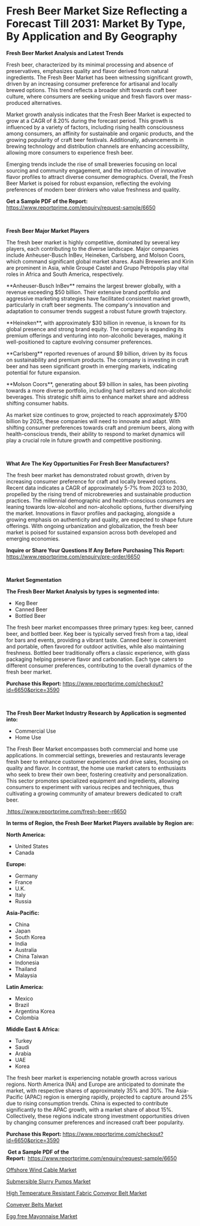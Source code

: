 <p><h1>Fresh Beer Market Size Reflecting a Forecast Till 2031: Market By Type, By Application and By Geography</h1></p><p><strong>Fresh Beer Market Analysis and Latest Trends</strong></p>
<p><p>Fresh beer, characterized by its minimal processing and absence of preservatives, emphasizes quality and flavor derived from natural ingredients. The Fresh Beer Market has been witnessing significant growth, driven by an increasing consumer preference for artisanal and locally brewed options. This trend reflects a broader shift towards craft beer culture, where consumers are seeking unique and fresh flavors over mass-produced alternatives.</p><p>Market growth analysis indicates that the Fresh Beer Market is expected to grow at a CAGR of 8.20% during the forecast period. This growth is influenced by a variety of factors, including rising health consciousness among consumers, an affinity for sustainable and organic products, and the growing popularity of craft beer festivals. Additionally, advancements in brewing technology and distribution channels are enhancing accessibility, allowing more consumers to experience fresh beer.</p><p>Emerging trends include the rise of small breweries focusing on local sourcing and community engagement, and the introduction of innovative flavor profiles to attract diverse consumer demographics. Overall, the Fresh Beer Market is poised for robust expansion, reflecting the evolving preferences of modern beer drinkers who value freshness and quality.</p></p>
<p><strong>Get a Sample PDF of the Report:&nbsp;</strong> <a href="https://www.reportprime.com/enquiry/request-sample/6650">https://www.reportprime.com/enquiry/request-sample/6650</a></p>
<p>&nbsp;</p>
<p><strong>Fresh Beer Major Market Players</strong></p>
<p><p>The fresh beer market is highly competitive, dominated by several key players, each contributing to the diverse landscape. Major companies include Anheuser-Busch InBev, Heineken, Carlsberg, and Molson Coors, which command significant global market shares. Asahi Breweries and Kirin are prominent in Asia, while Groupé Castel and Grupo Petrópolis play vital roles in Africa and South America, respectively.</p><p>**Anheuser-Busch InBev** remains the largest brewer globally, with a revenue exceeding $50 billion. Their extensive brand portfolio and aggressive marketing strategies have facilitated consistent market growth, particularly in craft beer segments. The company's innovation and adaptation to consumer trends suggest a robust future growth trajectory.</p><p>**Heineken**, with approximately $30 billion in revenue, is known for its global presence and strong brand equity. The company is expanding its premium offerings and venturing into non-alcoholic beverages, making it well-positioned to capture evolving consumer preferences.</p><p>**Carlsberg** reported revenues of around $9 billion, driven by its focus on sustainability and premium products. The company is investing in craft beer and has seen significant growth in emerging markets, indicating potential for future expansion.</p><p>**Molson Coors**, generating about $9 billion in sales, has been pivoting towards a more diverse portfolio, including hard seltzers and non-alcoholic beverages. This strategic shift aims to enhance market share and address shifting consumer habits.</p><p>As market size continues to grow, projected to reach approximately $700 billion by 2025, these companies will need to innovate and adapt. With shifting consumer preferences towards craft and premium beers, along with health-conscious trends, their ability to respond to market dynamics will play a crucial role in future growth and competitive positioning.</p></p>
<p>&nbsp;</p>
<p><strong>What Are The Key Opportunities For Fresh Beer Manufacturers?</strong></p>
<p><p>The fresh beer market has demonstrated robust growth, driven by increasing consumer preference for craft and locally brewed options. Recent data indicates a CAGR of approximately 5-7% from 2023 to 2030, propelled by the rising trend of microbreweries and sustainable production practices. The millennial demographic and health-conscious consumers are leaning towards low-alcohol and non-alcoholic options, further diversifying the market. Innovations in flavor profiles and packaging, alongside a growing emphasis on authenticity and quality, are expected to shape future offerings. With ongoing urbanization and globalization, the fresh beer market is poised for sustained expansion across both developed and emerging economies.</p></p>
<p><strong>Inquire or Share Your Questions If Any Before Purchasing This Report:</strong> <a href="https://www.reportprime.com/enquiry/pre-order/6650">https://www.reportprime.com/enquiry/pre-order/6650</a></p>
<p>&nbsp;</p>
<p><strong>Market Segmentation</strong></p>
<p><strong>The Fresh Beer Market Analysis by types is segmented into:</strong></p>
<p><ul><li>Keg Beer</li><li>Canned Beer</li><li>Bottled Beer</li></ul></p>
<p><p>The fresh beer market encompasses three primary types: keg beer, canned beer, and bottled beer. Keg beer is typically served fresh from a tap, ideal for bars and events, providing a vibrant taste. Canned beer is convenient and portable, often favored for outdoor activities, while also maintaining freshness. Bottled beer traditionally offers a classic experience, with glass packaging helping preserve flavor and carbonation. Each type caters to different consumer preferences, contributing to the overall dynamics of the fresh beer market.</p></p>
<p><strong>Purchase this Report:&nbsp;</strong><a href="https://www.reportprime.com/checkout?id=6650&price=3590">https://www.reportprime.com/checkout?id=6650&price=3590</a></p>
<p>&nbsp;</p>
<p><strong>The Fresh Beer Market Industry Research by Application is segmented into:</strong></p>
<p><ul><li>Commercial Use</li><li>Home Use</li></ul></p>
<p><p>The Fresh Beer Market encompasses both commercial and home use applications. In commercial settings, breweries and restaurants leverage fresh beer to enhance customer experiences and drive sales, focusing on quality and flavor. In contrast, the home use market caters to enthusiasts who seek to brew their own beer, fostering creativity and personalization. This sector promotes specialized equipment and ingredients, allowing consumers to experiment with various recipes and techniques, thus cultivating a growing community of amateur brewers dedicated to craft beer.</p></p>
<p><a href="https://www.reportprime.com/fresh-beer-r6650">&nbsp;https://www.reportprime.com/fresh-beer-r6650</a></p>
<p><strong>In terms of Region, the Fresh Beer Market Players available by Region are:</strong></p>
<p>
    <p> <strong> North America: </strong>
        <ul>
            <li>United States</li>
            <li>Canada</li>
        </ul>
        </p> 
    <p> <strong> Europe: </strong>
        <ul>
            <li>Germany</li>
            <li>France</li>
            <li>U.K.</li>
            <li>Italy</li>
            <li>Russia</li>
        </ul>
        </p> 
    <p> <strong> Asia-Pacific: </strong>
        <ul>
            <li>China</li>
            <li>Japan</li>
            <li>South Korea</li>
            <li>India</li>
            <li>Australia</li>
            <li>China Taiwan</li>
            <li>Indonesia</li>
            <li>Thailand</li>
            <li>Malaysia</li>
        </ul>
        </p> 
    <p> <strong> Latin America: </strong>
        <ul>
            <li>Mexico</li>
            <li>Brazil</li>
            <li>Argentina Korea</li>
            <li>Colombia</li>
        </ul>
        </p> 
    <p> <strong> Middle East & Africa: </strong>
        <ul>
            <li>Turkey</li>
            <li>Saudi</li>
            <li>Arabia</li>
            <li>UAE</li>
            <li>Korea</li>
        </ul>
    </p>
    </p>
<p><p>The fresh beer market is experiencing notable growth across various regions. North America (NA) and Europe are anticipated to dominate the market, with respective shares of approximately 35% and 30%. The Asia-Pacific (APAC) region is emerging rapidly, projected to capture around 25% due to rising consumption trends. China is expected to contribute significantly to the APAC growth, with a market share of about 15%. Collectively, these regions indicate strong investment opportunities driven by changing consumer preferences and increased craft beer popularity.</p></p>
<p><strong>Purchase this Report: </strong><a href="https://www.reportprime.com/checkout?id=6650&price=3590">https://www.reportprime.com/checkout?id=6650&price=3590</a></p>
<p>&nbsp;<strong>Get a Sample PDF of the Report:&nbsp;&nbsp;</strong><a href="https://www.reportprime.com/enquiry/request-sample/6650">https://www.reportprime.com/enquiry/request-sample/6650</a></p>
<p><strong></strong></p>
<p><p><a href="https://www.linkedin.com/pulse/in-depth-analysis-global-offshore-wind-cable-market-scope-gblff?trackingId=Qq5Ti3GnSmOSeuSWHiBerA%3D%3D">Offshore Wind Cable Market</a></p><p><a href="https://medium.com/@ruth.murray9056/submersible-slurry-pumps-market-overview-regional-outlook-and-competitive-strategies-on-538451e79511">Submersible Slurry Pumps Market</a></p><p><a href="https://issuu.com/reportprime-2/docs/high-temperature-resistant-fabric-c_efe36ff0621111">High Temperature Resistant Fabric Conveyor Belt Market</a></p><p><a href="https://issuu.com/reportprime-2/docs/conveyer-belts-market-size-2030.ppt_f689405a43747d">Conveyer Belts Market</a></p><p><a href="https://github.com/BobbyWilliamson254/Market-Research-Report-List-1/blob/main/egg-free-mayonnaise-market.md">Egg free Mayonnaise Market</a></p></p>